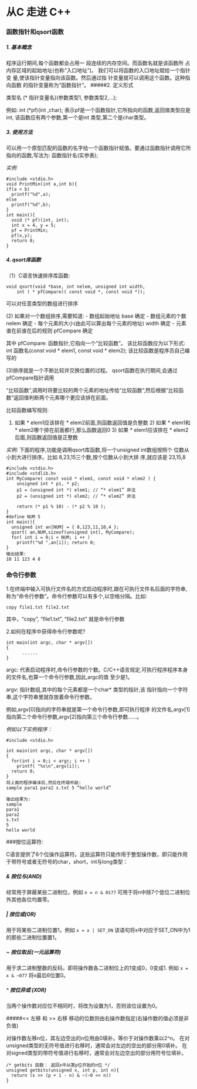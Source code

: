 # 从C 走进 C++
### 函数指针和qsort函数
##### 1. 基本概念

程序运行期间,每个函数都会占用一 段连续的内存空间。而函数名就是该函数所 占内存区域的起始地址(也称“入口地址”)。 我们可以将函数的入口地址赋给一个指针变 量,使该指针变量指向该函数。然后通过指 针变量就可以调用这个函数。这种指向函数 的指针变量称为“函数指针”。
#####2. 定义形式

类型名 (* 指针变量名)(参数类型1, 参数类型2,...);

例如: int (*pf)(int ,char); 表示pf是一个函数指针,它所指向的函数,返回值类型应是int, 该函数应有两个参数,第一个是int 类型,第二个是char类型。

##### 3. 使用方法
 可以用一个原型匹配的函数的名字给一个函数指针赋值。要通过函数指针调用它所指向的函数,写法为:
  函数指针名(实参表);

 *实例*
 
    #include <stdio.h>
    void PrintMin(int a,int b){
    if(a < b)
      printf("%d",a);
    else
      printf("%d",b);
    }
    int main(){
      void (* pf)(int, int);
      int x = 4, y = 5;
      pf = PrintMin;
      pf(x,y);
      return 0;
    }

##### 4. qsort库函数
（1）C语言快速排序库函数:

    void qsort(void *base, int nelem, unsigned int width,
        int ( * pfCompare)( const void *, const void *));
        
  可以对任意类型的数组进行排序

(2) 如果对一个数组排序,需要知道:
    - 数组起始地址    base 确定
    - 数组元素的个数   nelem 确定
    - 每个元素的大小(由此可以算出每个元素的地址)  width  确定
    - 元素谁在前谁在后的规则   pfCompare  确定

其中 pfCompare: 函数指针,它指向一个“比较函数”。 该比较函数应为以下形式:
int 函数名(const void * elem1, const void * elem2); 该比较函数是程序员自己编写的

(3)排序就是一个不断比较并交换位置的过程。 qsort函数在执行期间,会通过pfCompare指针调用

“比较函数”,调用时将要比较的两个元素的地址传给“比较函数”,然后根据“比较函数”返回值判断两个元素哪个更应该排在前面。

比较函数编写规则:
1) 如果 * elem1应该排在 * elem2前面,则函数返回值是负整数 2) 如果 * elem1和* elem2哪个排在前面都行,那么函数返回0 3) 如果 * elem1应该排在 * elem2后面,则函数返回值是正整数

*实例:*
下面的程序,功能是调用qsort库函数,将一个unsigned int数组按照个 位数从小到大进行排序。比如 8,23,15三个数,按个位数从小到大排 序,就应该是 23,15,8

    #include <stdio.h>
    #include <stdlib.h>
    int MyCompare( const void * elem1, const void * elem2 ) {
        unsigned int * p1, * p2;
        p1 = (unsigned int *) elem1; // “* elem1” 非法
        p2 = (unsigned int *) elem2; // “* elem2” 非法
        
        return (* p1 % 10) - (* p2 % 10 );
    }
    #define NUM 5
    int main(){
      unsigned int an[NUM] = { 8,123,11,10,4 };
      qsort( an,NUM,sizeof(unsigned int), MyCompare);
      for( int i = 0;i < NUM; i ++ )
        printf("%d ",an[i]); return 0;
    }
    输出结果:
    10 11 123 4 8

### 命令行参数

1.在终端中输入可执行文件名的方式启动程序时,跟在可执行文件名后面的字符串,称为“命令行参数”。命令行参数可以有多个,以空格分隔。比如:

    copy file1.txt file2.txt

其中，“copy”, “file1.txt”, “file2.txt” 就是命令行参数

2.如何在程序中获得命令行参数呢?

    int main(int argc, char * argv[])
    {
          ......
    }
   argc: 代表启动程序时,命令行参数的个数。C/C++语言规定,可执行程序程序本身的文件名,也算一个命令行参数,因此,argc的值 至少是1。
   
   argv: 指针数组,其中的每个元素都是一个char* 类型的指针,该 指针指向一个字符串,这个字符串里就存放着命令行参数。
   
例如,argv[0]指向的字符串就是第一个命令行参数,即可执行程序 的文件名,argv[1]指向第二个命令行参数,argv[2]指向第三个命令行参数......。

  *例如以下实例程序：*
    
        
    #include <stdio.h>
      
    int main(int argc, char * argv[])
    {
      for(int i = 0;i < argc; i ++ )
        printf( "%s\n",argv[i]);
      return 0;
    }
    将上面的程序编译后,然后在终端中敲:
    sample para1 para2 s.txt 5 “hello world”
    
    输出结果为:
    sample
    para1
    para2
    s.txt
    5
    hello world

###按位运算符:

C语言提供了6个位操作运算符。这些运算符只能作用于整型操作数，即只能作用于带符号或者无符号的char，short，int与long类型：

##### &  按位与(AND)

   经常用于屏蔽某些二进制位，例如 `n = n & 0177` 可用于将n中除7个低位二进制位外其他各位均置零。

##### |   按位或(OR)

   用于将某些二进制位置1，例如 `x = x | SET_ON`  该语句将x中对应于SET_ON中为1的那些二进制位置置1。

##### ~  按位取反(一元运算符)

用于求二进制整数的反码，即将操作数各二进制位上的1变成0，0变成1. 例如 `x = x & ~077` 将x最后6位置0。

##### ^  按位异或 (XOR)
当两个操作数对应位不相同时，将改为设置为1，否则该位设置为0。

#####<< 左移 和  >> 右移 移动的位数则由右操作数指定(右操作数的值必须是非负值)

对操作数左移n位，其左边空出的n位用由0填补。等价于对操作数乘以2^n。
在对unsigned类型的无符号值进行右移时，通常会对左边的空出的部分用0填补。
在对signed类型的带符号值进行右移时，通常会对左边空出的部分用符号位填补。

    /* getbits 函数： 返回x中从第p位开始的n位 */
    unsigned getbits(unsigned x, int p, int n){
      return (x >> (p + 1 - n) & ~(~0 << n))
    }

